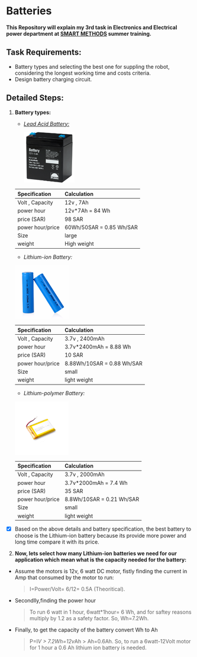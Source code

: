 # Batteries
**This Repository will explain my 3rd task in Electronics and Electrical power department at [SMART METHODS](https://github.com/smart-methods) summer training.**

## Task Requirements: 
  - Battery types and selecting the best one for suppling the robot, considering the longest working time and costs criteria.
  - Design battery charging circuit.

## Detailed Steps:

1. **Battery types:**

   - [*Lead Acid Battery:*](https://etqan.sa/product/battery-12v-7ah-lead-acid-rechargeable-battery/)
  
     <p align='left'><img width="30%" src="https://github.com/mo7ammed-saleh/Batteries/blob/main/Lead%20Battery%20Acid.jpg"/>
    </p>
   
      | Specification | Calculation|
      | --- | --- |
      | Volt , Capacity |  12v , 7Ah |
      | power hour | 12v*7Ah = 84 Wh|
      | price (SAR) | 98 SAR |
      | power hour/price | 60Wh/50SAR = 0.85 Wh/SAR |
      | Size | large |
      | weight | High weight |

   -  *Lithium-ion Battery:*
  
    <p align='left'><img width="30%" src="https://github.com/mo7ammed-saleh/Batteries/blob/main/Lithium%20battery.jpg"/>
    </p>
   
      | Specification | Calculation|
      | --- | --- |
      | Volt , Capacity |  3.7v , 2400mAh |
      | power hour | 3.7v*2400mAh = 8.88 Wh|
      | price (SAR) | 10 SAR |
      | power hour/price | 8.88Wh/10SAR = 0.88 Wh/SAR |
      | Size | small |
      | weight | light weight |
      
   -  *Lithium-polymer Battery:*

    <p align='left'><img width="30%" src="https://github.com/mo7ammed-saleh/Batteries/blob/main/Lithium%20polymer.png"/>
    </p>
   
      | Specification | Calculation|
      | --- | --- |
      | Volt , Capacity |  3.7v , 2000mAh |
      | power hour | 3.7v*2000mAh = 7.4 Wh|
      | price (SAR) | 35 SAR |
      | power hour/price | 8.8Wh/10SAR = 0.21 Wh/SAR |
      | Size | small |
      | weight | light weight |

- [x] Based on the above details and battery specification, the best battery to choose is the Lithium-ion battery because its provide more power and long time compare it with its price.

2. **Now, lets select how many Lithium-ion batteries we need for our application which mean what is the capacity needed for the battery:**
  - Assume the motors is 12v, 6 watt DC motor, fistly finding the current in Amp that consumed by the motor to run: 
    > I=Power/Volt= 6/12= 0.5A (Theoritical).
   
  - Secondlly,finding the power hour
    > To run 6 watt in 1 hour, 6watt*1hour= 6 Wh, and for saftey reasons multiply by 1.2 as a safety factor. So, Wh=7.2Wh.
   
  - Finally, to get the capacity of the battery convert Wh to Ah 
    > P=I*V > 7.2Wh=12v*Ah > Ah=0.6Ah. So, to run a 6watt-12Volt motor for 1 hour a 0.6 Ah lithium ion battery is needed.

